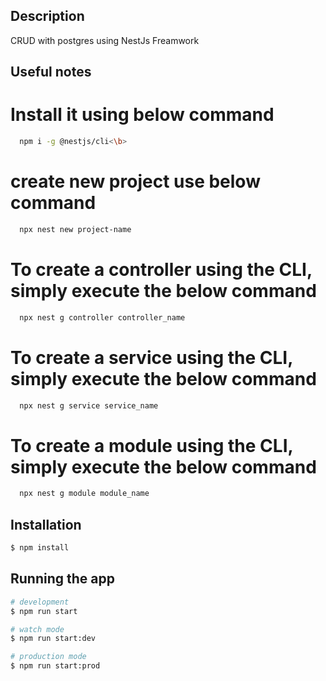 ## Description

CRUD with postgres using NestJs Freamwork

## Useful notes

# Install it using below command

```bash
  npm i -g @nestjs/cli<\b>
```

# create new project use below command

```bash
  npx nest new project-name
```

# To create a controller using the CLI, simply execute the below command

```bash
  npx nest g controller controller_name
```

# To create a service using the CLI, simply execute the below command

```bash
  npx nest g service service_name
```

# To create a module using the CLI, simply execute the below command

```bash
  npx nest g module module_name
```

## Installation

```bash
$ npm install
```

## Running the app

```bash
# development
$ npm run start

# watch mode
$ npm run start:dev

# production mode
$ npm run start:prod
```
